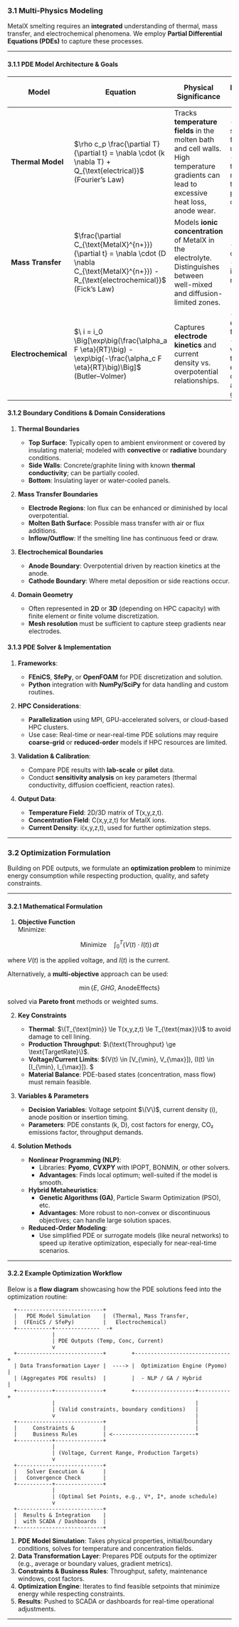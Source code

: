 ### 3.1 Multi-Physics Modeling

MetalX smelting requires an **integrated** understanding of thermal, mass transfer, and electrochemical phenomena. We employ **Partial Differential Equations (PDEs)** to capture these processes.

---

#### 3.1.1 PDE Model Architecture & Goals

| **Model**           | **Equation**                                                                                                                   | **Physical Significance**                                     | **Implementation Goal**                                                | **Related Use Cases** |
|---------------------|-------------------------------------------------------------------------------------------------------------------------------|----------------------------------------------------------------|-------------------------------------------------------------------------|------------------------|
| **Thermal Model**   | $\rho c_p \frac{\partial T}{\partial t} = \nabla \cdot (k \nabla T) + Q_{\text{electrical}}\$ <br>(Fourier’s Law)               | Tracks **temperature fields** in the molten bath and cell walls. High temperature gradients can lead to excessive heat loss, anode wear. | - Identify hot spots or areas for insulation upgrades <br> - Provide real-time or near-real-time temperature predictions for optimization | UC-02, UC-03           |
| **Mass Transfer**   | $\frac{\partial C_{\text{MetalX}^{n+}}}{\partial t} = \nabla \cdot (D \nabla C_{\text{MetalX}^{n+}}) - R_{\text{electrochemical}}$<br> (Fick’s Law) | Models **ionic concentration** of MetalX in the electrolyte. Distinguishes between well-mixed and diffusion-limited zones.              | - Optimize bath composition <br> - Minimize impurities and maximize yield                                                          | UC-02, UC-06           |
| **Electrochemical** | $\ i = i_0 \Big[\exp\big(\frac{\alpha_a F \eta}{RT}\big) - \exp\big(-\frac{\alpha_c F \eta}{RT}\big)\Big]$ <br> (Butler–Volmer) | Captures **electrode kinetics** and current density vs. overpotential relationships.                | - Predict anode effect frequency <br> - Adjust voltage/current to reduce energy consumption and CO₂ generation                      | UC-02, UC-03, UC-05    |

#### 3.1.2 Boundary Conditions & Domain Considerations

1. **Thermal Boundaries**  
   - **Top Surface**: Typically open to ambient environment or covered by insulating material; modeled with **convective** or **radiative** boundary conditions.  
   - **Side Walls**: Concrete/graphite lining with known **thermal conductivity**; can be partially cooled.  
   - **Bottom**: Insulating layer or water-cooled panels.

2. **Mass Transfer Boundaries**  
   - **Electrode Regions**: Ion flux can be enhanced or diminished by local overpotential.  
   - **Molten Bath Surface**: Possible mass transfer with air or flux additions.  
   - **Inflow/Outflow**: If the smelting line has continuous feed or draw.

3. **Electrochemical Boundaries**  
   - **Anode Boundary**: Overpotential driven by reaction kinetics at the anode.  
   - **Cathode Boundary**: Where metal deposition or side reactions occur.

4. **Domain Geometry**  
   - Often represented in **2D** or **3D** (depending on HPC capacity) with finite element or finite volume discretization.  
   - **Mesh resolution** must be sufficient to capture steep gradients near electrodes.

#### 3.1.3 PDE Solver & Implementation

1. **Frameworks**:  
   - **FEniCS**, **SfePy**, or **OpenFOAM** for PDE discretization and solution.  
   - **Python** integration with **NumPy/SciPy** for data handling and custom routines.

2. **HPC Considerations**:  
   - **Parallelization** using MPI, GPU-accelerated solvers, or cloud-based HPC clusters.  
   - Use case: Real-time or near-real-time PDE solutions may require **coarse-grid** or **reduced-order** models if HPC resources are limited.

3. **Validation & Calibration**:  
   - Compare PDE results with **lab-scale** or **pilot** data.  
   - Conduct **sensitivity analysis** on key parameters (thermal conductivity, diffusion coefficient, reaction rates).

4. **Output Data**:  
   - **Temperature Field**: 2D/3D matrix of T(x,y,z,t).  
   - **Concentration Field**: C(x,y,z,t) for MetalX ions.  
   - **Current Density**: i(x,y,z,t), used for further optimization steps.

---

### 3.2 Optimization Formulation

Building on PDE outputs, we formulate an **optimization problem** to minimize energy consumption while respecting production, quality, and safety constraints.

---

#### 3.2.1 Mathematical Formulation

1. **Objective Function**  
Minimize:

$$
\text{Minimize} \quad \int_0^T (V(t) \cdot I(t)) \, dt
$$

where $V(t)$ is the applied voltage, and $I(t)$ is the current.

Alternatively, a **multi-objective** approach can be used:

$$
\min \Big\{ E, \; GHG, \; \text{AnodeEffects} \Big\}
$$

solved via **Pareto front** methods or weighted sums.


2. **Key Constraints**  
   - **Thermal**: $\(T_{\text{min}} \le T(x,y,z,t) \le T_{\text{max}}\)$ to avoid damage to cell lining.  
   - **Production Throughput**: $\(\text{Throughput} \ge \text{TargetRate}\)$.  
   - **Voltage/Current Limits**: $\(V(t) \in [V_{\min}, V_{\max}]\), \(I(t) \in [I_{\min}, I_{\max}]\). $ 
   - **Material Balance**: PDE-based states (concentration, mass flow) must remain feasible.

3. **Variables & Parameters**  
   - **Decision Variables**: Voltage setpoint $\(V\)$, current density \(i\), anode position or insertion timing.  
   - **Parameters**: PDE constants (k, D), cost factors for energy, CO₂ emissions factor, throughput demands.

4. **Solution Methods**  
   - **Nonlinear Programming (NLP)**:  
     - Libraries: **Pyomo**, **CVXPY** with IPOPT, BONMIN, or other solvers.  
     - **Advantages**: Finds local optimum; well-suited if the model is smooth.  
   - **Hybrid Metaheuristics**:  
     - **Genetic Algorithms (GA)**, Particle Swarm Optimization (PSO), etc.  
     - **Advantages**: More robust to non-convex or discontinuous objectives; can handle large solution spaces.  
   - **Reduced-Order Modeling**:  
     - Use simplified PDE or surrogate models (like neural networks) to speed up iterative optimization, especially for near-real-time scenarios.

---

#### 3.2.2 Example Optimization Workflow

Below is a **flow diagram** showcasing how the PDE solutions feed into the optimization routine:

```
  +---------------------------+
  |   PDE Model Simulation    |  (Thermal, Mass Transfer,
  |  (FEniCS / SfePy)         |   Electrochemical)
  +-----------+--------------  -+
              |
              | PDE Outputs (Temp, Conc, Current)
              v
  +---------------------------+        +------------------------------+
  | Data Transformation Layer |  ----> |  Optimization Engine (Pyomo) |
  | (Aggregates PDE results)  |        |  - NLP / GA / Hybrid         |
  +-----------+---------------+        +-------------------+----------+
              |                                            |
              | (Valid constraints, boundary conditions)   |
              v                                            |
  +---------------------------+                            |
  |     Constraints &         |                            |
  |     Business Rules        | <--------------------------+
  +-----------+---------------+
              |
              | (Voltage, Current Range, Production Targets)
              v
  +---------------------------+
  |   Solver Execution &      |
  |   Convergence Check       |
  +-----------+---------------+
              |
              | (Optimal Set Points, e.g., V*, I*, anode schedule)
              v
  +---------------------------+
  |  Results & Integration    |
  |  with SCADA / Dashboards  |
  +---------------------------+
```

1. **PDE Model Simulation**: Takes physical properties, initial/boundary conditions, solves for temperature and concentration fields.  
2. **Data Transformation Layer**: Prepares PDE outputs for the optimizer (e.g., average or boundary values, gradient metrics).  
3. **Constraints & Business Rules**: Throughput, safety, maintenance windows, cost factors.  
4. **Optimization Engine**: Iterates to find feasible setpoints that minimize energy while respecting constraints.  
5. **Results**: Pushed to SCADA or dashboards for real-time operational adjustments.

---
